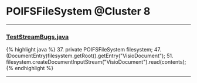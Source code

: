# POIFSFileSystem @Cluster 8

***

### [TestStreamBugs.java](https://searchcode.com/codesearch/view/97397248/)
{% highlight java %}
37. private POIFSFileSystem filesystem;
47.     (DocumentEntry)filesystem.getRoot().getEntry("VisioDocument");
51.   filesystem.createDocumentInputStream("VisioDocument").read(contents);
{% endhighlight %}

***

